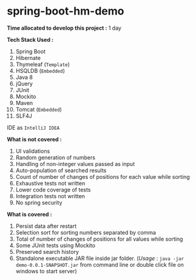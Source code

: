 # spring-boot-hm-demo

**Time allocated to develop this project :** 1 day

**Tech Stack Used :**
1. Spring Boot
2. Hibernate
3. Thymeleaf (`Template`)
4. HSQLDB (`Embedded`)
5. Java 8
6. jQuery
7. JUnit
8. Mockito
9. Maven
10. Tomcat (`Embedded`)
11. SLF4J

IDE as `IntelliJ IDEA`


**What is not covered :**
1. UI validations
2. Random generation of numbers
3. Handling of non-integer values passed as input
4. Auto-population of searched results
5. Count of number of changes of positions for each value while sorting
6. Exhaustive tests not written
7. Lower code coverage of tests
8. Integration tests not written
9. No spring security

**What is covered :**
1. Persist data after restart
2. Selection sort for sorting numbers separated by comma
3. Total of number of changes of positions for all values while sorting
4. Some JUnit tests using Mockito
6. Preserved search history
5. Standalone executable JAR file inside jar folder.
(_Usage_ : `java -jar demo-0.0.1-SNAPSHOT.jar` from command line or double click file on windows to start server)
